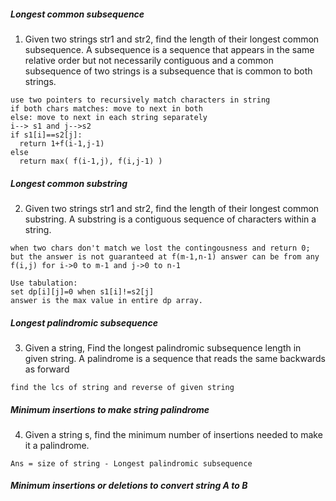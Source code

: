 ##### Longest common subsequence
1. Given two strings str1 and str2, find the length of their longest common subsequence.
   A subsequence is a sequence that appears in the same relative order but not necessarily contiguous and a common subsequence of two strings is a subsequence that is common to both strings.
```
use two pointers to recursively match characters in string
if both chars matches: move to next in both
else: move to next in each string separately
i--> s1 and j-->s2
if s1[i]==s2[j]:
  return 1+f(i-1,j-1)
else
  return max( f(i-1,j), f(i,j-1) )
```
##### Longest common substring
2. Given two strings str1 and str2, find the length of their longest common substring.
   A substring is a contiguous sequence of characters within a string.
```
when two chars don't match we lost the contingousness and return 0;
but the answer is not guaranteed at f(m-1,n-1) answer can be from any f(i,j) for i->0 to m-1 and j->0 to n-1

Use tabulation:
set dp[i][j]=0 when s1[i]!=s2[j]
answer is the max value in entire dp array.
```
##### Longest palindromic subsequence
3. Given a string, Find the longest palindromic subsequence length in given string.
   A palindrome is a sequence that reads the same backwards as forward
```
find the lcs of string and reverse of given string
```
##### Minimum insertions to make string palindrome
4. Given a string s, find the minimum number of insertions needed to make it a palindrome.
```
Ans = size of string - Longest palindromic subsequence
```
##### Minimum insertions or deletions to convert string A to B
